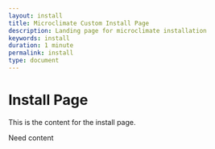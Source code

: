 ```yaml
---
layout: install
title: Microclimate Custom Install Page
description: Landing page for microclimate installation
keywords: install
duration: 1 minute
permalink: install
type: document
---
```


# Install Page

This is the content for the install page. 

Need content